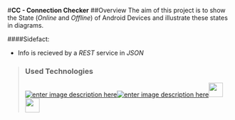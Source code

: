 #**CC - Connection Checker**
##Overview
The aim of this project is to show the State (*Online* and *Offline*) of Android Devices and illustrate these states in diagrams.

####Sidefact:
 - Info is recieved  by a *REST* service in *JSON*

>### **Used Technologies**
>
>[![enter image description here](http://angular.io/resources/images/favicons/favicon-32x32.png)](http://angular.io)[![enter image description here](http://getbootstrap.com/favicon.ico)](http://getbootstrap.com)[<img src="https://developers.google.com/_static/3d8c0e9eaa/images/favicon.png" width="32">](https://developers.google.com/chart/)[<img src="http://fontawesome.io/assets/ico/favicon.ico" width="32">](http://fontawesome.io/)
